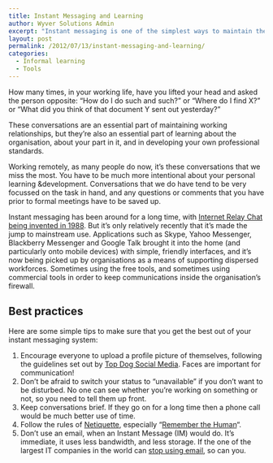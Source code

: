 ```yaml
---
title: Instant Messaging and Learning
author: Wyver Solutions Admin
excerpt: "Instant messaging is one of the simplest ways to maintain the over-the-partition learning conversation in a dispersed organisation. Find out why it's important and tips for best use."
layout: post
permalink: /2012/07/13/instant-messaging-and-learning/
categories:
  - Informal learning
  - Tools
---
```

How many times, in your working life, have you lifted your head and asked the person opposite: &#8220;How do I do such and such?&#8221; or &#8220;Where do I find X?&#8221; or &#8220;What did you think of that document Y sent out yesterday?&#8221;

These conversations are an essential part of maintaining working relationships, but they&#8217;re also an essential part of learning about the organisation, about your part in it, and in developing your own professional standards.

Working remotely, as many people do now, it&#8217;s these conversations that we miss the most. You have to be much more intentional about your personal learning &amp;development. Conversations that we do have tend to be very focussed on the task in hand, and any questions or comments that you have prior to formal meetings have to be saved up.

Instant messaging has been around for a long time, with <a href="http://en.wikipedia.org/wiki/Internet_Relay_Chat#History" target="_blank">Internet Relay Chat being invented in 1988</a>. But it&#8217;s only relatively recently that it&#8217;s made the jump to mainstream use. Applications such as Skype, Yahoo Messenger, Blackberry Messenger and Google Talk brought it into the home (and particularly onto mobile devices) with simple, friendly interfaces, and it&#8217;s now being picked up by organisations as a means of supporting dispersed workforces. Sometimes using the free tools, and sometimes using commercial tools in order to keep communications inside the organisation&#8217;s firewall.

## Best practices

Here are some simple tips to make sure that you get the best out of your instant messaging system:

  1. Encourage everyone to upload a profile picture of themselves, following the guidelines set out by <a href="http://topdogsocialmedia.com/successful-social-media-profile-picture/" target="_blank">Top Dog Social Media</a>. Faces are important for communication!
  2. Don&#8217;t be afraid to switch your status to &#8220;unavailable&#8221; if you don&#8217;t want to be disturbed. No one can see whether you&#8217;re working on something or not, so you need to tell them up front.
  3. Keep conversations brief. If they go on for a long time then a phone call would be much better use of time.
  4. Follow the rules of <a href="http://www.albion.com/netiquette/corerules.html" target="_blank">Netiquette</a>, especially &#8220;<a href="http://www.albion.com/netiquette/rule1.html" target="_blank">Remember the Human</a>&#8220;.
  5. Don&#8217;t use an email, when an Instant Message (IM) would do. It&#8217;s immediate, it uses less bandwidth, and less storage. If the one of the largest IT companies in the world can <a href="http://atos.net/en-us/Newsroom/en-us/Press_Releases/2011/2011_02_07_01.htm" target="_blank">stop using email</a>, so can you.